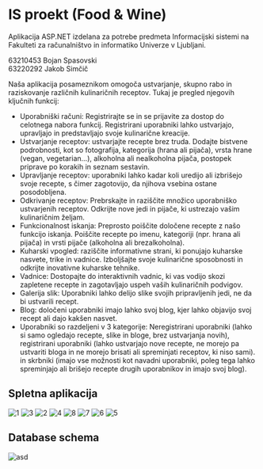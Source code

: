 # IS proekt (Food & Wine)

Aplikacija ASP.NET izdelana za potrebe predmeta Informacijski sistemi na Fakulteti za računalništvo in informatiko Univerze v Ljubljani.

63210453 Bojan Spasovski <br>
63220292 Jakob Simčič

Naša aplikacija posameznikom omogoča ustvarjanje, skupno rabo in raziskovanje različnih kulinaričnih receptov. Tukaj je pregled njegovih ključnih funkcij:

- Uporabniški računi: Registrirajte se in se prijavite za dostop do celotnega nabora funkcij. Registrirani uporabniki lahko ustvarjajo, upravljajo in predstavljajo svoje kulinarične kreacije.
- Ustvarjanje receptov: ustvarjajte recepte brez truda. Dodajte bistvene podrobnosti, kot so fotografija, kategorija (hrana ali pijača), vrsta hrane (vegan, vegetarian...), alkoholna ali nealkoholna pijača, postopek priprave po korakih in seznam sestavin.
- Upravljanje receptov: uporabniki lahko kadar koli uredijo ali izbrišejo svoje recepte, s čimer zagotovijo, da njihova vsebina ostane posodobljena.
- Odkrivanje receptov: Prebrskajte in raziščite množico uporabniško ustvarjenih receptov. Odkrijte nove jedi in pijače, ki ustrezajo vašim kulinaričnim željam.
- Funkcionalnost iskanja: Preprosto poiščite določene recepte z našo funkcijo iskanja. Poiščite recepte po imenu, kategoriji (npr. hrana ali pijača) in vrsti pijače (alkoholna ali brezalkoholna).
- Kuharski vpogled: raziščite informativne strani, ki ponujajo kuharske nasvete, trike in vadnice. Izboljšajte svoje kulinarične sposobnosti in odkrijte inovativne kuharske tehnike.
- Vadnice: Dostopajte do interaktivnih vadnic, ki vas vodijo skozi zapletene recepte in zagotavljajo uspeh vaših kulinaričnih podvigov.
- Galerija slik: Uporabniki lahko delijo slike svojih pripravljenih jedi, ne da bi ustvarili recept.
- Blog: določeni uporabniki imajo lahko svoj blog, kjer lahko objavijo svoj recept ali dajo kakšen nasvet.
- Uporabniki so razdeljeni v 3 kategorije: Neregistrirani uporabniki (lahko si samo ogledajo recepte, slike in bloge, brez ustvarjanja novih), registrirani uporabniki (lahko ustvarjajo nove recepte, ne morejo pa ustvariti bloga in ne morejo brisati ali spreminjati receptov, ki niso sami). in skrbniki (imajo vse možnosti kot navadni uporabniki, poleg tega lahko spreminjajo ali brišejo recepte drugih uporabnikov in imajo svoj blog).

## Spletna aplikacija

![1](https://github.com/Bojan9/IS_Food-Wine/assets/22836719/de203adb-4571-4b7d-a945-9f6e5c08c43c)
![3](https://github.com/Bojan9/IS_Food-Wine/assets/22836719/e0a9bf4a-550c-44ee-be68-1c50969e37b0)
![2](https://github.com/Bojan9/IS_Food-Wine/assets/22836719/8394de74-c001-41d5-a3f9-3c8cb712642b)
![4](https://github.com/Bojan9/IS_Food-Wine/assets/22836719/7da27168-8db4-4ca7-8b6f-d15777ee2eab)
![8](https://github.com/Bojan9/IS_Food-Wine/assets/22836719/66c5140b-c1da-4257-8a1a-e4753e831859)
![7](https://github.com/Bojan9/IS_Food-Wine/assets/22836719/331e6e9e-8542-4804-a23a-996474a36f31)
![6](https://github.com/Bojan9/IS_Food-Wine/assets/22836719/ec531773-0769-4ca0-a4c8-17ee0c53a7e9)
![5](https://github.com/Bojan9/IS_Food-Wine/assets/22836719/097501ee-4068-4e49-9ab7-3a40652675fa)

## Database schema
![asd](https://github.com/Bojan9/IS_Food-Wine/assets/22836719/11cbd56c-9c88-484d-9123-4bb2ee68b0a7)
